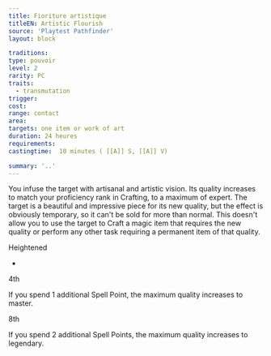 ```yaml
---
title: Fioriture artistique
titleEN: Artistic Flourish
source: 'Playtest Pathfinder'
layout: block

traditions:
type: pouvoir
level: 2
rarity: PC
traits:
  - transmutation
trigger: 
cost: 
range: contact
area: 
targets: one item or work of art
duration: 24 heures
requirements: 
castingtime:  10 minutes ( [[A]] S, [[A]] V)

summary: '..'
---
```

You infuse the target with artisanal and artistic vision. Its quality increases to match your proficiency rank in Crafting, to a maximum of expert. The target is a beautiful and impressive piece for its new quality, but the effect is obviously temporary, so it can't be sold for more than normal. This doesn't allow you to use the target to Craft a magic item that requires the new quality or perform any other task requiring a permanent item of that quality.

Heightened

-

4th

If you spend 1 additional Spell Point, the maximum quality increases to master.

8th

If you spend 2 additional Spell Points, the maximum quality increases to legendary.
